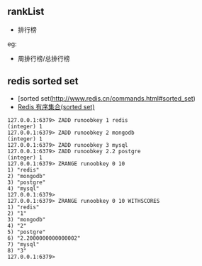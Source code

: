 ## rankList
* 排行榜

eg:
* 周排行榜/总排行榜


## redis sorted set
* [sorted set(http://www.redis.cn/commands.html#sorted_set)
* [Redis 有序集合(sorted set)](https://www.runoob.com/redis/redis-sorted-sets.html)

```shell
127.0.0.1:6379> ZADD runoobkey 1 redis
(integer) 1
127.0.0.1:6379> ZADD runoobkey 2 mongodb
(integer) 1
127.0.0.1:6379> ZADD runoobkey 3 mysql
127.0.0.1:6379> ZADD runoobkey 2.2 postgre
(integer) 1
127.0.0.1:6379> ZRANGE runoobkey 0 10
1) "redis"
2) "mongodb"
3) "postgre"
4) "mysql"
127.0.0.1:6379>
127.0.0.1:6379> ZRANGE runoobkey 0 10 WITHSCORES
1) "redis"
2) "1"
3) "mongodb"
4) "2"
5) "postgre"
6) "2.2000000000000002"
7) "mysql"
8) "3"
127.0.0.1:6379>
```